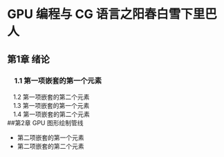 # GPU 编程与 CG 语言之阳春白雪下里巴人

## 第1章 绪论
### &#x2003;1.1 第一项嵌套的第一个元素
&#x2003;1.2 第一项嵌套的第二个元素<br>
&#x2003;1.3 第一项嵌套的第一个元素<br>
&#x2003;1.4 第一项嵌套的第二个元素<br>
##第2章 GPU 图形绘制管线
- 第二项嵌套的第一个元素
- 第二项嵌套的第二个元素
